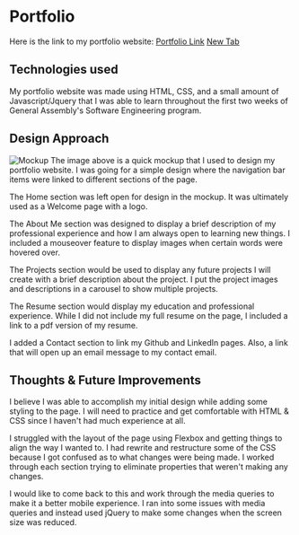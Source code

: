 # **Portfolio**

Here is the link to my portfolio website: [Portfolio Link](https://apeves.netlify.app/)
<a href="example.com" target="_blank">New Tab</a>

## **Technologies used** 

My portfolio website was made using HTML, CSS, and a small amount of Javascript/Jquery that I was able to learn throughout the first two weeks of General Assembly's Software Engineering program.


## **Design Approach**

![Mockup](https://i.imgur.com/tBH7bcJ.jpg)
The image above is a quick mockup that I used to design my portfolio website. I was going for a simple design where the navigation bar items  were linked to different sections of the page. 

The Home section was left open for design in the mockup. It was ultimately used as a Welcome page with a logo.

The About Me section was designed to display a brief description of my professional experience and how I am always open to learning new things. I included a mouseover feature to display images when certain words were hovered over.

The Projects section would be used to display any future projects I will create with a brief description about the project. I put the project images and descriptions in a carousel to show multiple projects.

The Resume section would display my education and professional experience. While I did not include my full resume on the page, I included a link to a pdf version of my resume.

I added a Contact section to link my Github and LinkedIn pages. Also, a link that will open up an email message to my contact email.

## **Thoughts & Future Improvements**

I believe I was able to accomplish my initial design while adding some styling to the page. I will need to practice and get comfortable with HTML & CSS since I haven't had much experience at all. 

I struggled with the layout of the page using Flexbox and getting things to align the way I wanted to. I had rewrite and restructure some of the CSS because I got confused as to what changes were being made. I worked through each section trying to eliminate properties that weren't making any changes.

I would like to come back to this and work through the media queries to make it a better mobile experience. I ran into some issues with media queries and instead used jQuery to make some changes when the screen size was reduced.

